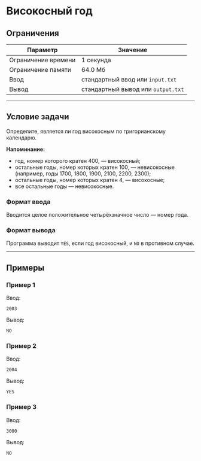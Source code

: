 # Високосный год

## Ограничения

| Параметр             | Значение            |
|----------------------|---------------------|
| Ограничение времени  | 1 секунда           |
| Ограничение памяти   | 64.0 Мб             |
| Ввод                 | стандартный ввод или `input.txt` |
| Вывод                | стандартный вывод или `output.txt` |

---

## Условие задачи

Определите, является ли год високосным по григорианскому календарю.

**Напоминание:**

- год, номер которого кратен 400, — високосный;
- остальные годы, номер которых кратен 100, — невисокосные (например, годы 1700, 1800, 1900, 2100, 2200, 2300);
- остальные годы, номер которых кратен 4, — високосные;
- все остальные годы — невисокосные.

### Формат ввода

Вводится целое положительное четырёхзначное число — номер года.

### Формат вывода

Программа выводит `YES`, если год високосный, и `NO` в противном случае.

---

## Примеры

### Пример 1

Ввод:
```
2003
```

Вывод:
```
NO
```

### Пример 2

Ввод:
```
2004
```

Вывод:
```
YES
```

### Пример 3

Ввод:
```
3000
```

Вывод:
```
NO
```